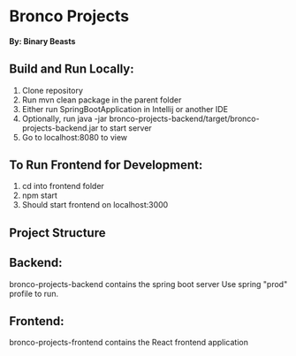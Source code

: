 # **Bronco Projects**
#### By: Binary Beasts

## **Build and Run Locally**:
1) Clone repository
2) Run mvn clean package in the parent folder
3) Either run SpringBootApplication in Intellij or another IDE
4) Optionally, run java -jar bronco-projects-backend/target/bronco-projects-backend.jar to start server
5) Go to localhost:8080 to view

## **To Run Frontend for Development**:
1) cd into frontend folder
2) npm start
3) Should start frontend on localhost:3000

## Project Structure

## Backend:
bronco-projects-backend contains the spring boot server
Use spring "prod" profile to run.

## Frontend:
bronco-projects-frontend contains the React frontend application

